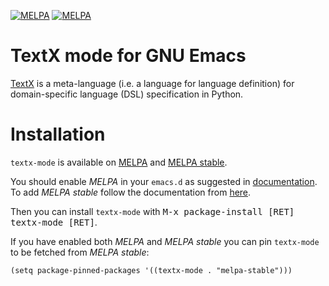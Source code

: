 [![MELPA](https://melpa.org/packages/textx-mode-badge.svg)](https://melpa.org/#/textx-mode)
[![MELPA](http://melpa-stable.milkbox.net/packages/textx-mode-badge.svg)](http://melpa-stable.milkbox.net/#/textx-mode)

# TextX mode for GNU Emacs #

[TextX](http://igordejanovic.net/textX/) is a meta-language (i.e. a language for language definition) for domain-specific language (DSL) specification in Python.

# Installation #

`textx-mode` is available on [MELPA](https://melpa.org/) and [MELPA stable](http://melpa-stable.milkbox.net/).

You should enable *MELPA* in your `emacs.d` as suggested in [documentation](https://github.com/melpa/melpa#usage).
To add *MELPA stable* follow the documentation from [here](https://github.com/melpa/melpa#melpa-stable).

Then you can install `textx-mode` with <kbd>M-x package-install [RET] textx-mode [RET]</kbd>.

If you have enabled both *MELPA* and *MELPA stable* you can pin `textx-mode` to be fetched from *MELPA stable*:

``` emacs-lisp
(setq package-pinned-packages '((textx-mode . "melpa-stable")))
```
